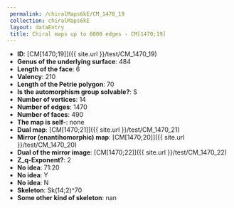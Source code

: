 ```yaml
--- 
 permalink: /chiralMaps6kE/CM_1470_19 
 collection: chiralMaps6kE
 layout: dataEntry
 title: Chiral maps up to 6000 edges - CM[1470;19]
---
```


- **ID**: [CM[1470;19]]({{ site.url }}/test/CM_1470_19)
- **Genus of the underlying surface**: 484
- **Length of the face**: 6
- **Valency**: 210
- **Length of the Petrie polygon**: 70
- **Is the automorphism group solvable?**: S
- **Number of vertices**: 14
- **Number of edges**: 1470
- **Number of faces**: 490
- **The map is self-**: none
- **Dual map**: [CM[1470;21]]({{ site.url }}/test/CM_1470_21)
- **Mirror (enantihomorphic) map**: [CM[1470;20]]({{ site.url }}/test/CM_1470_20)
- **Dual of the mirror image**: [CM[1470;22]]({{ site.url }}/test/CM_1470_22)
- **Z_q-Exponent?**: 2
- **No idea**:  71:20
- **No idea**: Y
- **No idea**: N
- **Skeleton**: Sk(14;2)^70
- **Some other kind of skeleton**: nan

